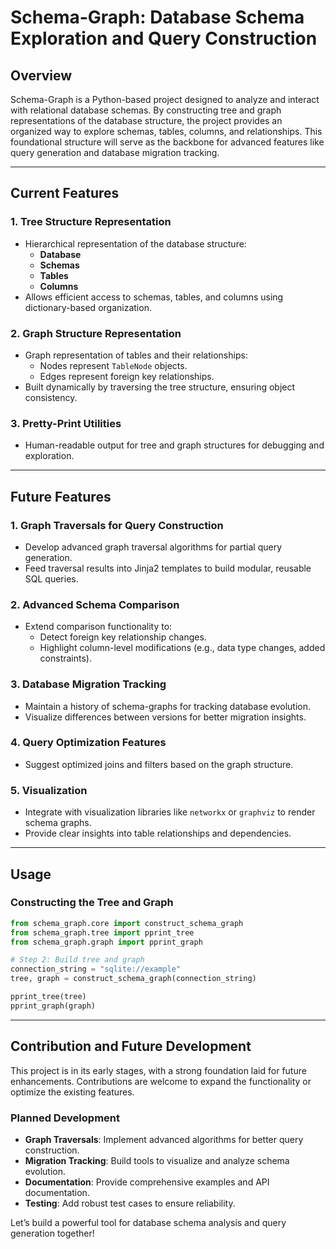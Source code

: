 # Schema-Graph: Database Schema Exploration and Query Construction

## Overview
Schema-Graph is a Python-based project designed to analyze and interact with relational database schemas. By constructing tree and graph representations of the database structure, the project provides an organized way to explore schemas, tables, columns, and relationships. This foundational structure will serve as the backbone for advanced features like query generation and database migration tracking.

---

## Current Features

### 1. **Tree Structure Representation**
- Hierarchical representation of the database structure:
  - **Database**
  - **Schemas**
  - **Tables**
  - **Columns**
- Allows efficient access to schemas, tables, and columns using dictionary-based organization.

### 2. **Graph Structure Representation**
- Graph representation of tables and their relationships:
  - Nodes represent `TableNode` objects.
  - Edges represent foreign key relationships.
- Built dynamically by traversing the tree structure, ensuring object consistency.

### 3. **Pretty-Print Utilities**
- Human-readable output for tree and graph structures for debugging and exploration.

---

## Future Features

### 1. **Graph Traversals for Query Construction**
- Develop advanced graph traversal algorithms for partial query generation.
- Feed traversal results into Jinja2 templates to build modular, reusable SQL queries.

### 2. **Advanced Schema Comparison**
- Extend comparison functionality to:
  - Detect foreign key relationship changes.
  - Highlight column-level modifications (e.g., data type changes, added constraints).

### 3. **Database Migration Tracking**
- Maintain a history of schema-graphs for tracking database evolution.
- Visualize differences between versions for better migration insights.

### 4. **Query Optimization Features**
- Suggest optimized joins and filters based on the graph structure.

### 5. **Visualization**
- Integrate with visualization libraries like `networkx` or `graphviz` to render schema graphs.
- Provide clear insights into table relationships and dependencies.

---

## Usage

### **Constructing the Tree and Graph**
```python
from schema_graph.core import construct_schema_graph
from schema_graph.tree import pprint_tree
from schema_graph.graph import pprint_graph

# Step 2: Build tree and graph
connection_string = "sqlite://example"
tree, graph = construct_schema_graph(connection_string)

pprint_tree(tree)
pprint_graph(graph)
```

---

## Contribution and Future Development

This project is in its early stages, with a strong foundation laid for future enhancements. Contributions are welcome to expand the functionality or optimize the existing features.

### Planned Development
- **Graph Traversals**: Implement advanced algorithms for better query construction.
- **Migration Tracking**: Build tools to visualize and analyze schema evolution.
- **Documentation**: Provide comprehensive examples and API documentation.
- **Testing**: Add robust test cases to ensure reliability.

Let’s build a powerful tool for database schema analysis and query generation together!

